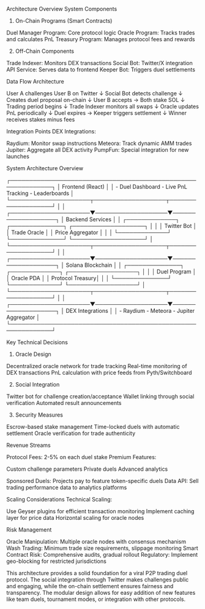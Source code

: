 Architecture Overview
System Components
1. On-Chain Programs (Smart Contracts)

Duel Manager Program: Core protocol logic
Oracle Program: Tracks trades and calculates PnL
Treasury Program: Manages protocol fees and rewards

2. Off-Chain Components

Trade Indexer: Monitors DEX transactions
Social Bot: Twitter/X integration
API Service: Serves data to frontend
Keeper Bot: Triggers duel settlements

Data Flow Architecture

User A challenges User B on Twitter
           ↓
Social Bot detects challenge
           ↓
Creates duel proposal on-chain
           ↓
User B accepts → Both stake SOL
           ↓
Trading period begins
           ↓
Trade Indexer monitors all swaps
           ↓
Oracle updates PnL periodically
           ↓
Duel expires → Keeper triggers settlement
           ↓
Winner receives stakes minus fees

Integration Points
DEX Integrations:

Raydium: Monitor swap instructions
Meteora: Track dynamic AMM trades
Jupiter: Aggregate all DEX activity
PumpFun: Special integration for new launches


System Architecture Overview

┌─────────────────────────────────────────────────────────────┐
│                        Frontend (React)                      │
│  - Duel Dashboard    - Live PnL Tracking    - Leaderboards  │
└─────────────────────┬───────────────────┬───────────────────┘
                      │                   │
┌─────────────────────▼───────────────────▼───────────────────┐
│                      Backend Services                        │
│  ┌─────────────┐  ┌──────────────┐  ┌───────────────────┐  │
│  │ Twitter Bot │  │ Trade Oracle │  │ Price Aggregator  │  │
│  └─────────────┘  └──────────────┘  └───────────────────┘  │
└─────────────────────┬───────────────────┬───────────────────┘
                      │                   │
┌─────────────────────▼───────────────────▼───────────────────┐
│                   Solana Blockchain                          │
│  ┌──────────────┐  ┌─────────────┐  ┌──────────────────┐   │
│  │ Duel Program │  │ Oracle PDA  │  │ Protocol Treasury│   │
│  └──────────────┘  └─────────────┘  └──────────────────┘   │
└─────────────────────┬───────────────────┬───────────────────┘
                      │                   │
┌─────────────────────▼───────────────────▼───────────────────┐
│                    DEX Integrations                          │
│  - Raydium        - Meteora        - Jupiter Aggregator     │
└─────────────────────────────────────────────────────────────┘

Key Technical Decisions
1. Oracle Design

Decentralized oracle network for trade tracking
Real-time monitoring of DEX transactions
PnL calculation with price feeds from Pyth/Switchboard

2. Social Integration

Twitter bot for challenge creation/acceptance
Wallet linking through social verification
Automated result announcements

3. Security Measures

Escrow-based stake management
Time-locked duels with automatic settlement
Oracle verification for trade authenticity

Revenue Streams

Protocol Fees: 2-5% on each duel stake
Premium Features:

Custom challenge parameters
Private duels
Advanced analytics


Sponsored Duels: Projects pay to feature token-specific duels
Data API: Sell trading performance data to analytics platforms

Scaling Considerations
Technical Scaling:

Use Geyser plugins for efficient transaction monitoring
Implement caching layer for price data
Horizontal scaling for oracle nodes


Risk Management

Oracle Manipulation: Multiple oracle nodes with consensus mechanism
Wash Trading: Minimum trade size requirements, slippage monitoring
Smart Contract Risk: Comprehensive audits, gradual rollout
Regulatory: Implement geo-blocking for restricted jurisdictions

This architecture provides a solid foundation for a viral P2P trading duel protocol. The social integration through Twitter makes challenges public and engaging, while the on-chain settlement ensures fairness and transparency. The modular design allows for easy addition of new features like team duels, tournament modes, or integration with other protocols.